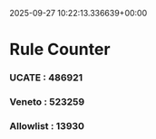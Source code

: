 2025-09-27 10:22:13.336639+00:00
# Rule Counter 
 ### UCATE : 486921

 ### Veneto : 523259

 ### Allowlist : 13930
